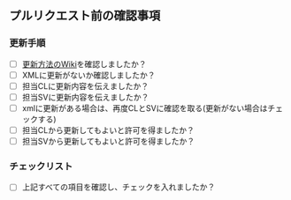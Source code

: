 


## プルリクエスト前の確認事項

### 更新手順
- [ ] [更新方法のWiki](https://github.com/hand-tky/soul-client/wiki/%E3%83%9E%E3%82%B9%E3%82%BF%E7%AE%A1%E7%90%86#%E3%83%9E%E3%82%B9%E3%82%BF%E6%9B%B4%E6%96%B0%E3%81%AE%E3%81%BE%E3%81%A8%E3%82%81%E3%81%93%E3%82%8C%E3%81%A0%E3%81%91%E8%A6%8B%E3%82%8C%E3%81%B0%E3%81%A7%E3%81%8D%E3%81%BE%E3%81%99)を確認しましたか？
- [ ] XMLに更新がないか確認しましたか？
- [ ] 担当CLに更新内容を伝えましたか？
- [ ] 担当SVに更新内容を伝えましたか？
- [ ] xmlに更新がある場合は、再度CLとSVに確認を取る(更新がない場合はチェックする)
- [ ] 担当CLから更新してもよいと許可を得ましたか？
- [ ] 担当SVから更新してもよいと許可を得ましたか？

### チェックリスト
- [ ] 上記すべての項目を確認し、チェックを入れましたか？
